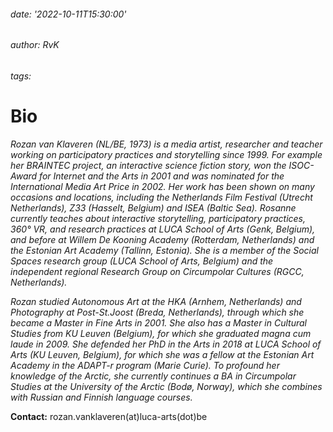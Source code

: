 ###### date: '2022-10-11T15:30:00'
###### author: RvK
###### tags:

# Bio

*Rozan van Klaveren (NL/BE, 1973) is a media artist, researcher and teacher working on participatory practices and storytelling since 1999. For example her BRAINTEC project, an interactive science fiction story, won the ISOC-Award for Internet and the Arts in 2001 and was nominated for the International Media Art Price in 2002. Her work has been shown on many occasions and locations, including the Netherlands Film Festival (Utrecht Netherlands), Z33 (Hasselt, Belgium) and ISEA (Baltic Sea). Rosanne currently teaches about interactive storytelling, participatory practices, 360° VR, and research practices at LUCA School of Arts (Genk, Belgium), and before at Willem De Kooning Academy (Rotterdam, Netherlands) and the Estonian Art Academy (Tallinn, Estonia). She is a member of the Social Spaces research group (LUCA School of Arts, Belgium) and the independent regional Research Group on Circumpolar Cultures (RGCC, Netherlands).*

*Rozan studied Autonomous Art at the HKA (Arnhem, Netherlands) and Photography at Post-St.Joost (Breda, Netherlands), through which she became a Master in Fine Arts in 2001. She also has a Master in Cultural Studies from KU Leuven (Belgium), for which she graduated magna cum laude in 2009. She defended her PhD in the Arts in 2018 at LUCA School of Arts (KU Leuven, Belgium), for which she was a fellow at the Estonian Art Academy in the ADAPT-r program (Marie Curie). To profound her knowledge of the Arctic, she currently continues a BA in Circumpolar Studies at the University of the Arctic (Bodø, Norway), which she combines with Russian and Finnish language courses.*



**Contact:**
rozan.vanklaveren(at)luca-arts(dot)be

<br>
<br>
<br>
